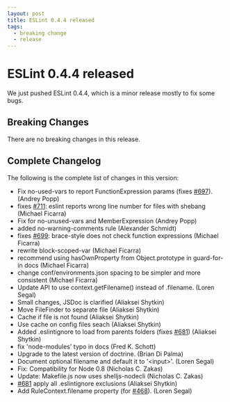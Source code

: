 ```yaml
---
layout: post
title: ESLint 0.4.4 released
tags:
  - breaking change
  - release
---
```

# ESLint 0.4.4 released

We just pushed ESLint 0.4.4, which is a minor release mostly to fix some bugs.

## Breaking Changes

There are no breaking changes in this release.

## Complete Changelog

The following is the complete list of changes in this version:

* Fix no-used-vars to report FunctionExpression params (fixes [#697](https://github.com/eslint/eslint/issues/697)). (Andrey Popp)
* fixes [#711](https://github.com/eslint/eslint/issues/711): eslint reports wrong line number for files with shebang (Michael Ficarra)
* Fix for no-unused-vars and MemberExpression (Andrey Popp)
* added no-warning-comments rule (Alexander Schmidt)
* fixes [#699](https://github.com/eslint/eslint/issues/699): brace-style does not check function expressions (Michael Ficarra)
* rewrite block-scoped-var (Michael Ficarra)
* recommend using hasOwnProperty from Object.prototype in guard-for-in docs (Michael Ficarra)
* change conf/environments.json spacing to be simpler and more consistent (Michael Ficarra)
* Update API to use context.getFilename() instead of .filename. (Loren Segal)
* Small changes, JSDoc is clarified (Aliaksei Shytkin)
* Move FileFinder to separate file (Aliaksei Shytkin)
* Cache if file is not found (Aliaksei Shytkin)
* Use cache on config files seach (Aliaksei Shytkin)
* Added .eslintignore to load from parents folders (fixes [#681](https://github.com/eslint/eslint/issues/681)) (Aliaksei Shytkin)
* fix 'node-modules' typo in docs (Fred K. Schott)
* Upgrade to the latest version of doctrine. (Brian Di Palma)
* Document optional filename and default it to '&lt;input&gt;'. (Loren Segal)
* Fix: Compatibility for Node 0.8 (Nicholas C. Zakas)
* Update: Makefile.js now uses shelljs-nodecli (Nicholas C. Zakas)
* [#681](https://github.com/eslint/eslint/issues/681) apply all .eslintignore exclusions (Aliaksei Shytkin)
* Add RuleContext.filename property (for [#468](https://github.com/eslint/eslint/issues/468)). (Loren Segal)
